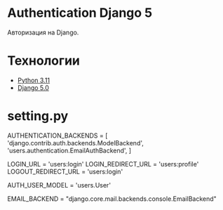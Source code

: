 # Authentication Django 5
Авторизация на Django.

# Технологии
- [Python 3.11](https://www.python.org/)
- [Django 5.0](https://www.djangoproject.com/)

# setting.py
AUTHENTICATION_BACKENDS = [
    'django.contrib.auth.backends.ModelBackend',
    'users.authentication.EmailAuthBackend',
]

LOGIN_URL = 'users:login'
LOGIN_REDIRECT_URL = 'users:profile'
LOGOUT_REDIRECT_URL = 'users:login'

AUTH_USER_MODEL = 'users.User'

EMAIL_BACKEND = "django.core.mail.backends.console.EmailBackend"
